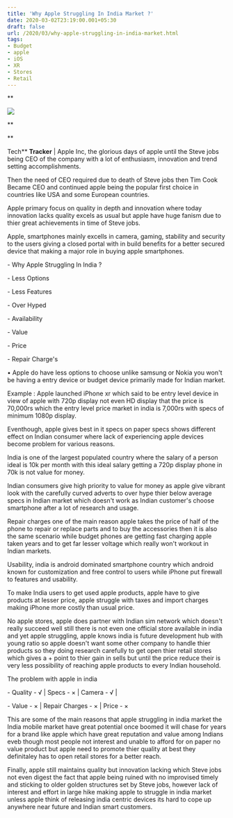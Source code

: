 ```yaml
---
title: 'Why Apple Struggling In India Market ?'
date: 2020-03-02T23:19:00.001+05:30
draft: false
url: /2020/03/why-apple-struggling-in-india-market.html
tags: 
- Budget
- apple
- iOS
- XR
- Stores
- Retail
---
```


**  

[![](https://lh3.googleusercontent.com/-IdOWumUEePo/XoIavJ9zUwI/AAAAAAAABOA/gNP1-dOedVcRckXobmTW4xjMOBsJY0B2ACLcBGAsYHQ/s1600/IMG_20200111_105332_780-01.jpeg)](https://lh3.googleusercontent.com/-IdOWumUEePo/XoIavJ9zUwI/AAAAAAAABOA/gNP1-dOedVcRckXobmTW4xjMOBsJY0B2ACLcBGAsYHQ/s1600/IMG_20200111_105332_780-01.jpeg)

**

**

Tech** **Tracker** | Apple Inc, the glorious days of apple until the Steve jobs being CEO of the company with a lot of enthusiasm, innovation and trend setting accomplishments.

  

Then the need of CEO required due to death of Steve jobs then Tim Cook Became CEO and continued apple being the popular first choice in countries like USA and some European countries.

  

Apple primary focus on quality in depth and innovation where today innovation lacks quality excels as usual but apple have huge fanism due to thier great achievements in time of Steve jobs.

  

Apple, smartphones mainly excells in camera, gaming, stability and security to the users giving a closed portal with in build benefits for a better secured device that making a major role in buying apple smartphones.

  

\- Why Apple Struggling In India ?

  

\- Less Options

  

\- Less Features

  

\- Over Hyped 

  

\- Availability

  

\- Value

  

\- Price 

  

\- Repair Charge's

  

• Apple do have less options to choose unlike samsung or Nokia you won't be having a entry device or budget device primarily made for Indian market.

  

Example : Apple launched iPhone xr which said to be entry level device in view of apple with 720p display not even HD display that the price is 70,000rs which the entry level price market in india is 7,000rs with specs of minimum 1080p display.

  

Eventhough, apple gives best in it specs on paper specs shows different effect on Indian consumer where lack of experiencing apple devices become problem for various reasons.

  

India is one of the largest populated country where the salary of a person ideal is 10k per month with this ideal salary getting a 720p display phone in 70k is not value for money.

  

Indian consumers give high priority to value for money as apple give vibrant look with the carefully curved adverts to over hype thier below average specs in Indian market which doesn't work as Indian customer's choose smartphone after a lot of research and usage.

  

Repair charges one of the main reason apple takes the price of half of the phone to repair or replace parts and to buy the accessories then it is also the same scenario while budget phones are getting fast charging apple taken years and to get far lesser voltage which really won't workout in Indian markets.

  

Usability, india is android dominated smartphone country which android known for customization and free control to users while iPhone put firewall to features and usability.

  

To make India users to get used apple products, apple have to give products at lesser price, apple struggle with taxes and import charges making iPhone more costly than usual price.

  

No apple stores, apple does partner with Indian sim network which doesn't really succeed well still there is not even one official store available in india and yet apple struggling, apple knows india is future development hub with young ratio so apple doesn't want some other company to handle thier products so they doing research carefully to get open thier retail stores which gives a + point to thier gain in sells but until the price reduce their is very less possibility of reaching apple products to every Indian household.

  

The problem with apple in india

  

\- Quality - √ | Specs - × | Camera - √ |

  

\- Value - × | Repair Charges - × | Price - ×

  

This are some of the main reasons that apple struggling in india market the India mobile market have great potential once boomed it will chase for years for a brand like apple which have great reputation and value among Indians eveb though most people not interest and unable to afford for on paper no value product but apple need to promote thier quality at best they definitaley has to open retail stores for a better reach.

  

Finally, apple still maintains quality but innovation lacking which Steve jobs not even digest the fact that apple being ruined with no improvised timely and sticking to older golden structures set by Steve jobs, however lack of interest and effort in large hike making apple to struggle in india market unless apple think of releasing india centric devices its hard to cope up anywhere near future and Indian smart customers.